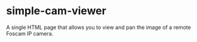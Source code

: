 # simple-cam-viewer
A single HTML page that allows you to view and pan the image of a remote Foscam IP camera.
